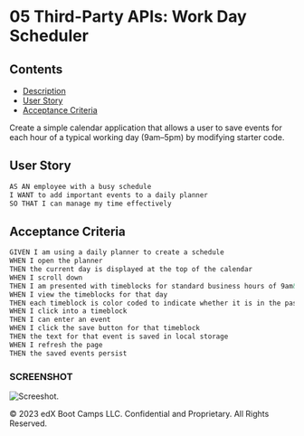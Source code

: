 # 05 Third-Party APIs: Work Day Scheduler

## Contents

- [Description](#description)
- [User Story](#user-story)
- [Acceptance Criteria](#acceptance-criteria)

Create a simple calendar application that allows a user to save events for each hour of a typical working day (9am&ndash;5pm) by modifying starter code.

## User Story

```md
AS AN employee with a busy schedule
I WANT to add important events to a daily planner
SO THAT I can manage my time effectively
```

## Acceptance Criteria

```md
GIVEN I am using a daily planner to create a schedule
WHEN I open the planner
THEN the current day is displayed at the top of the calendar
WHEN I scroll down
THEN I am presented with timeblocks for standard business hours of 9am&ndash;5pm
WHEN I view the timeblocks for that day
THEN each timeblock is color coded to indicate whether it is in the past, present, or future
WHEN I click into a timeblock
THEN I can enter an event
WHEN I click the save button for that timeblock
THEN the text for that event is saved in local storage
WHEN I refresh the page
THEN the saved events persist
```

### SCREENSHOT

<!-- @TODO: update image -->

![Screeshot.]()

© 2023 edX Boot Camps LLC. Confidential and Proprietary. All Rights Reserved.
